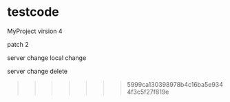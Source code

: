 # testcode

MyProject
virsion 4

patch 2

server change
local change

server change delete

>>>>>>> 5999ca130398978b4c16ba5e9344f3c5f27f819e
